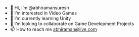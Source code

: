 - 👋 Hi, I’m @abhiramansuresh
- 👀 I’m interested in Video Games
- 🌱 I’m currently learning Unity
- 💞️ I’m looking to collaborate on Game Development Projects
- 📫 How to reach me abhiraman@live.com

<!---
abhiramansuresh/abhiramansuresh is a ✨ special ✨ repository because its `README.md` (this file) appears on your GitHub profile.
You can click the Preview link to take a look at your changes.
--->
